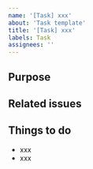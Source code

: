 ```yaml
---
name: '[Task] xxx'
about: 'Task template'
title: '[Task] xxx'
labels: Task
assignees: ''
---
```

## Purpose

## Related issues

## Things to do

- xxx
- xxx
